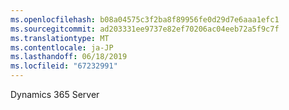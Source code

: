 ```yaml
---
ms.openlocfilehash: b08a04575c3f2ba8f89956fe0d29d7e6aaa1efc1
ms.sourcegitcommit: ad203331ee9737e82ef70206ac04eeb72a5f9c7f
ms.translationtype: MT
ms.contentlocale: ja-JP
ms.lasthandoff: 06/18/2019
ms.locfileid: "67232991"
---
```

Dynamics 365 Server